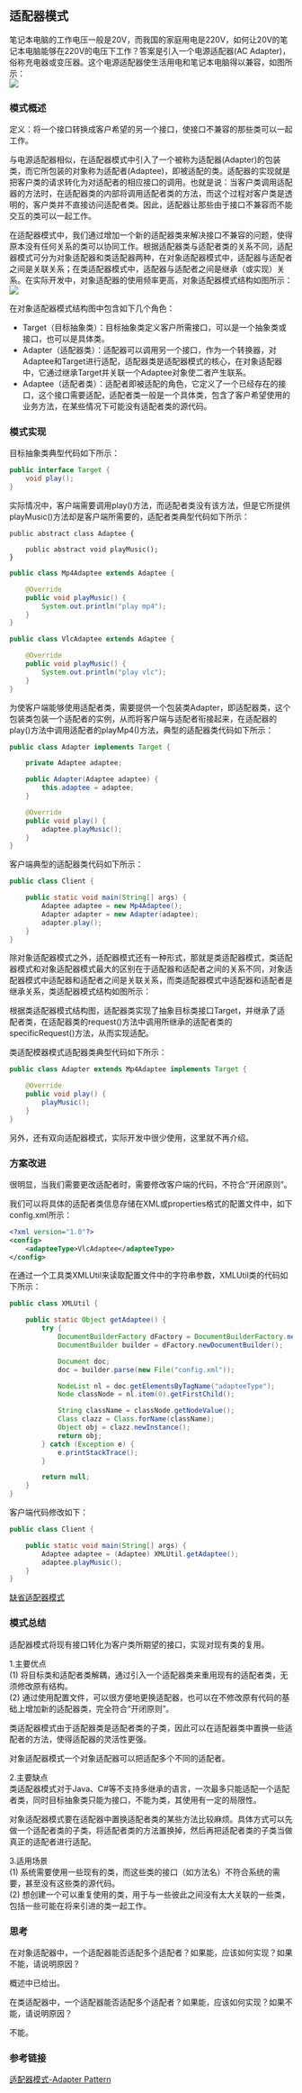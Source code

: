 ## 适配器模式

笔记本电脑的工作电压一般是20V，而我国的家庭用电是220V，如何让20V的笔记本电脑能够在220V的电压下工作？答案是引入一个电源适配器(AC Adapter)，俗称充电器或变压器。这个电源适配器使生活用电和笔记本电脑得以兼容，如图所示：<br/>
![](image/电源适配器.png)

### 模式概述

定义：将一个接口转换成客户希望的另一个接口，使接口不兼容的那些类可以一起工作。

与电源适配器相似，在适配器模式中引入了一个被称为适配器(Adapter)的包装类，而它所包装的对象称为适配者(Adaptee)，即被适配的类。适配器的实现就是把客户类的请求转化为对适配者的相应接口的调用。也就是说：当客户类调用适配器的方法时，在适配器类的内部将调用适配者类的方法，而这个过程对客户类是透明的，客户类并不直接访问适配者类。因此，适配器让那些由于接口不兼容而不能交互的类可以一起工作。

在适配器模式中，我们通过增加一个新的适配器类来解决接口不兼容的问题，使得原本没有任何关系的类可以协同工作。根据适配器类与适配者类的关系不同，适配器模式可分为对象适配器和类适配器两种，在对象适配器模式中，适配器与适配者之间是关联关系；在类适配器模式中，适配器与适配者之间是继承（或实现）关系。在实际开发中，对象适配器的使用频率更高，对象适配器模式结构如图所示：<br/>
![](image/适配器模式结构图.png)

在对象适配器模式结构图中包含如下几个角色：
* Target（目标抽象类）：目标抽象类定义客户所需接口，可以是一个抽象类或接口，也可以是具体类。
* Adapter（适配器类）：适配器可以调用另一个接口，作为一个转换器，对Adaptee和Target进行适配，适配器类是适配器模式的核心，在对象适配器中，它通过继承Target并关联一个Adaptee对象使二者产生联系。
* Adaptee（适配者类）：适配者即被适配的角色，它定义了一个已经存在的接口，这个接口需要适配，适配者类一般是一个具体类，包含了客户希望使用的业务方法，在某些情况下可能没有适配者类的源代码。

### 模式实现

目标抽象类典型代码如下所示：

```java
public interface Target {
    void play();
}
```

实际情况中，客户端需要调用play()方法，而适配者类没有该方法，但是它所提供playMusic()方法却是客户端所需要的，适配者类典型代码如下所示：

```
public abstract class Adaptee {

    public abstract void playMusic();
}
```

```java
public class Mp4Adaptee extends Adaptee {

    @Override
    public void playMusic() {
        System.out.println("play mp4");
    }
}
```

```java
public class VlcAdaptee extends Adaptee {

    @Override
    public void playMusic() {
        System.out.println("play vlc");
    }
}
```

为使客户端能够使用适配者类，需要提供一个包装类Adapter，即适配器类，这个包装类包装一个适配者的实例，从而将客户端与适配者衔接起来，在适配器的play()方法中调用适配者的playMp4()方法，典型的适配器类代码如下所示：

```java
public class Adapter implements Target {

    private Adaptee adaptee;

    public Adapter(Adaptee adaptee) {
        this.adaptee = adaptee;
    }

    @Override
    public void play() {
        adaptee.playMusic();
    }
}
```

客户端典型的适配器类代码如下所示：

```java
public class Client {

    public static void main(String[] args) {
        Adaptee adaptee = new Mp4Adaptee();
        Adapter adapter = new Adapter(adaptee);
        adapter.play();
    }
}
```

除对象适配器模式之外，适配器模式还有一种形式，那就是类适配器模式，类适配器模式和对象适配器模式最大的区别在于适配器和适配者之间的关系不同，对象适配器模式中适配器和适配者之间是关联关系，而类适配器模式中适配器和适配者是继承关系，类适配器模式结构如图所示：

根据类适配器模式结构图，适配器类实现了抽象目标类接口Target，并继承了适配者类，在适配器类的request()方法中调用所继承的适配者类的specificRequest()方法，从而实现适配。

类适配模器模式适配器类典型代码如下所示：

```java
public class Adapter extends Mp4Adaptee implements Target {

    @Override
    public void play() {
        playMusic();
    }
}
```

另外，还有双向适配器模式，实际开发中很少使用，这里就不再介绍。

### 方案改进

很明显，当我们需要更改适配者时，需要修改客户端的代码，不符合“开闭原则”。

我们可以将具体的适配者类信息存储在XML或properties格式的配置文件中，如下config.xml所示：

```xml
<?xml version="1.0"?>
<config>
    <adapteeType>VlcAdaptee</adapteeType>
</config>
```

在通过一个工具类XMLUtil来读取配置文件中的字符串参数，XMLUtil类的代码如下所示：

```java
public class XMLUtil {

    public static Object getAdaptee() {
        try {
            DocumentBuilderFactory dFactory = DocumentBuilderFactory.newInstance();
            DocumentBuilder builder = dFactory.newDocumentBuilder();

            Document doc;
            doc = builder.parse(new File("config.xml"));

            NodeList nl = doc.getElementsByTagName("adapteeType");
            Node classNode = nl.item(0).getFirstChild();

            String className = classNode.getNodeValue();
            Class clazz = Class.forName(className);
            Object obj = clazz.newInstance();
            return obj;
        } catch (Exception e) {
            e.printStackTrace();
        }

        return null;
    }
}
```

客户端代码修改如下：

```java
public class Client {

    public static void main(String[] args) {
        Adaptee adaptee = (Adaptee) XMLUtil.getAdaptee();
        adaptee.playMusic();
    }
}
```

[缺省适配器模式](https://gof.quanke.name/%E4%B8%8D%E5%85%BC%E5%AE%B9%E7%BB%93%E6%9E%84%E7%9A%84%E5%8D%8F%E8%B0%83%E2%80%94%E2%80%94%E9%80%82%E9%85%8D%E5%99%A8%E6%A8%A1%E5%BC%8F%EF%BC%88%E5%9B%9B%EF%BC%89.html)

### 模式总结

适配器模式将现有接口转化为客户类所期望的接口，实现对现有类的复用。

1.主要优点<br/>
(1) 将目标类和适配者类解耦，通过引入一个适配器类来重用现有的适配者类，无须修改原有结构。<br/>
(2) 通过使用配置文件，可以很方便地更换适配器，也可以在不修改原有代码的基础上增加新的适配器类，完全符合“开闭原则”。

类适配器模式由于适配器类是适配者类的子类，因此可以在适配器类中置换一些适配者的方法，使得适配器的灵活性更强。

对象适配器模式一个对象适配器可以把适配多个不同的适配者。

2.主要缺点<br/>
类适配器模式对于Java、C#等不支持多继承的语言，一次最多只能适配一个适配者类，同时目标抽象类只能为接口，不能为类，其使用有一定的局限性。

对象适配器模式要在适配器中置换适配者类的某些方法比较麻烦。具体方式可以先做一个适配者类的子类，将适配者类的方法置换掉，然后再把适配者类的子类当做真正的适配者进行适配。

3.适用场景<br/>
(1) 系统需要使用一些现有的类，而这些类的接口（如方法名）不符合系统的需要，甚至没有这些类的源代码。<br/>
(2) 想创建一个可以重复使用的类，用于与一些彼此之间没有太大关联的一些类，包括一些可能在将来引进的类一起工作。

### 思考

在对象适配器中，一个适配器能否适配多个适配者？如果能，应该如何实现？如果不能，请说明原因？

概述中已给出。

在类适配器中，一个适配器能否适配多个适配者？如果能，应该如何实现？如果不能，请说明原因？

不能。

### 参考链接
[适配器模式-Adapter Pattern](https://gof.quanke.name/%E9%80%82%E9%85%8D%E5%99%A8%E6%A8%A1%E5%BC%8F-Adapter%20Pattern.html)
